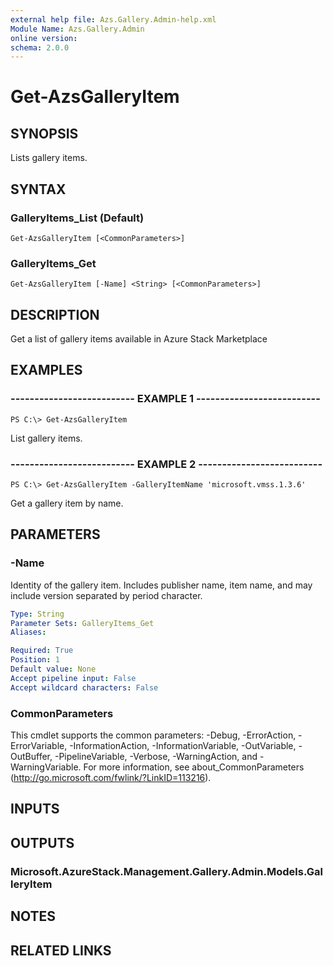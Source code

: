 ```yaml
---
external help file: Azs.Gallery.Admin-help.xml
Module Name: Azs.Gallery.Admin
online version: 
schema: 2.0.0
---
```


# Get-AzsGalleryItem

## SYNOPSIS
Lists gallery items.

## SYNTAX

### GalleryItems_List (Default)
```
Get-AzsGalleryItem [<CommonParameters>]
```

### GalleryItems_Get
```
Get-AzsGalleryItem [-Name] <String> [<CommonParameters>]
```

## DESCRIPTION
Get a list of gallery items available in Azure Stack Marketplace

## EXAMPLES

### -------------------------- EXAMPLE 1 --------------------------
```
PS C:\> Get-AzsGalleryItem
```

List gallery items.

### -------------------------- EXAMPLE 2 --------------------------
```
PS C:\> Get-AzsGalleryItem -GalleryItemName 'microsoft.vmss.1.3.6'
```

Get a gallery item by name.

## PARAMETERS

### -Name
Identity of the gallery item.
Includes publisher name, item name, and may include version separated by period character.

```yaml
Type: String
Parameter Sets: GalleryItems_Get
Aliases: 

Required: True
Position: 1
Default value: None
Accept pipeline input: False
Accept wildcard characters: False
```

### CommonParameters
This cmdlet supports the common parameters: -Debug, -ErrorAction, -ErrorVariable, -InformationAction, -InformationVariable, -OutVariable, -OutBuffer, -PipelineVariable, -Verbose, -WarningAction, and -WarningVariable. For more information, see about_CommonParameters (http://go.microsoft.com/fwlink/?LinkID=113216).

## INPUTS

## OUTPUTS

### Microsoft.AzureStack.Management.Gallery.Admin.Models.GalleryItem

## NOTES

## RELATED LINKS

